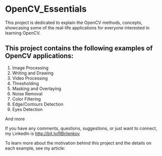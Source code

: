 # OpenCV_Essentials

This project is dedicated to explain the OpenCV methods, concepts, showcasing some of the real-life applications for everyone interested in learning OpenCV. 



## This project contains the following examples of OpenCV applications:
1. Image Processing
2. Writing and Drawing
3. Video Processing
4. Thresholding
5. Masking and Overlaying
6. Noise Removal
7. Color Filtering
8. Edge/Contours Detection
9. Eyes Detection

And more

If you have any comments, questions, suggestions, or just want to connect, my LinkedIn is http://bit.ly/RBrilenkov

To learn more about the motivation behind this project and the details on each example, see my article: 